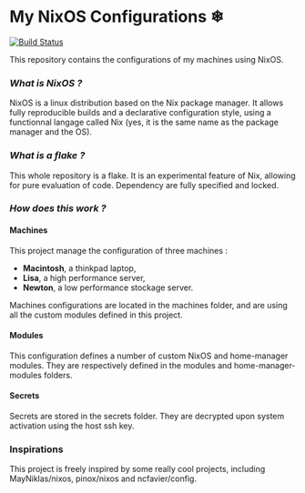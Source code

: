 # My NixOS Configurations ❄ 

[![Build Status](https://ci.julienmalka.me/api/badges/JulienMalka/nix-config/status.svg?ref=refs/heads/main)](https://ci.julienmalka.me/JulienMalka/nix-config)

This repository contains the configurations of my machines using NixOS. 

### *What is NixOS ?*

NixOS is a linux distribution based on the Nix package manager. It allows fully reproducible builds and a declarative configuration style, using a functionnal langage called Nix (yes, it is the same name as the package manager and the OS).

### *What is a flake ?*

This whole repository is a flake. It is an experimental feature of Nix, allowing for pure evaluation of code. Dependency are fully specified and locked.

### *How does this work ?*

#### Machines 

This project manage the configuration of three machines :
- **Macintosh**, a thinkpad laptop,
- **Lisa**, a high performance server,
- **Newton**, a low performance stockage server.

Machines configurations are located in the machines folder, and are using all the custom modules defined in this project.

#### Modules

This configuration defines a number of custom NixOS and home-manager modules. They are respectively defined in the modules and home-manager-modules folders.

#### Secrets

Secrets are stored in the secrets folder. They are decrypted upon system activation using the host ssh key.

### Inspirations 

This project is freely inspired by some really cool projects, including MayNiklas/nixos, pinox/nixos and ncfavier/config.
